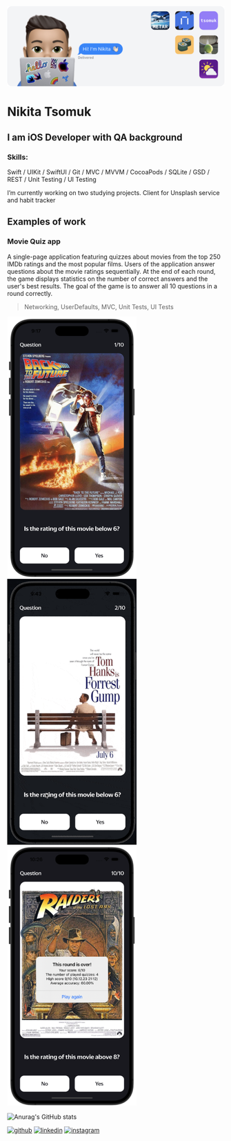 

![Header of the page](https://github.com/tsomuk/tsomuk/blob/main/Header_tsomuk_2.png)

# Nikita Tsomuk
## I am iOS Developer with QA background 

### Skills: 
Swift / UIKit / SwiftUI / Git / MVC / MVVM / CocoaPods / SQLite / GSD / REST / Unit Testing / UI Testing

I’m currently working on two studying projects. Client for Unsplash service and habit tracker  

<!-- EXAMPLES OF THE APPS -->
## Examples of work
<!-- MOVIE QUIZ -->
### Movie Quiz app 
A single-page application featuring quizzes about movies from the top 250 IMDb ratings and the most popular films. Users of the application answer questions about the movie ratings sequentially. At the end of each round, the game displays statistics on the number of correct answers and the user's best results. The goal of the game is to answer all 10 questions in a round correctly.

> Networking, UserDefaults, MVC, Unit Tests, UI Tests

<img src="https://github.com/tsomuk/tsomuk/blob/main/Movie_1.png" width="300">&nbsp;&nbsp;&nbsp;&nbsp;&nbsp;<img src="https://github.com/tsomuk/tsomuk/blob/main/Movie_gif2.gif" width="300"/><img src="https://github.com/tsomuk/tsomuk/blob/main/Movie_3.png" width="300">



<!-- STATISTICS -->
![Anurag's GitHub stats](https://github-readme-stats.vercel.app/api?username=tsomuk&show_icons=true&theme=radical&rank_icon=github)



<!-- SOCIAL NETWORK -->
[<img src='https://cdn.jsdelivr.net/npm/simple-icons@3.0.1/icons/github.svg' alt='github' height='40'>](https://github.com/tsomuk)  [<img src='https://cdn.jsdelivr.net/npm/simple-icons@3.0.1/icons/linkedin.svg' alt='linkedin' height='40'>](https://www.linkedin.com/in/tsomuk/)  [<img src='https://cdn.jsdelivr.net/npm/simple-icons@3.0.1/icons/instagram.svg' alt='instagram' height='40'>](https://www.instagram.com/tsomuk/)  





